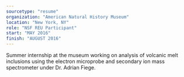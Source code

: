 ```yaml
---
sourcetype: "resume"
organization: "American Natural History Museum"
location: "New York, NY"
role: "NSF REU Participant"
start: "MAY 2016"
finish: "AUGUST 2016"
---
```


Summer internship at the museum working on analysis of volcanic melt inclusions using the electron microprobe and secondary ion mass spectrometer under Dr. Adrian Fiege.
